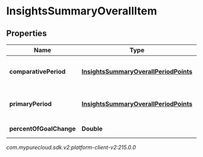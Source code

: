 # InsightsSummaryOverallItem


## Properties

| Name | Type | Description | Notes |
| ------------ | ------------- | ------------- | ------------- |
| **comparativePeriod** | [**InsightsSummaryOverallPeriodPoints**](InsightsSummaryOverallPeriodPoints) | Insights data in the comparative period |  [optional] |
| **primaryPeriod** | [**InsightsSummaryOverallPeriodPoints**](InsightsSummaryOverallPeriodPoints) | Insights data in the primary period |  [optional] |
| **percentOfGoalChange** | **Double** | Percent of goal change |  [optional] |




_com.mypurecloud.sdk.v2:platform-client-v2:215.0.0_
